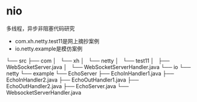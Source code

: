 # nio
多线程，异步非阻塞代码研究

* com.xh.netty.test11是网上摘抄案例
* io.netty.example是模仿案例

└── src
    ├── com
    │   └── xh
    │       └── netty
    │           └── test11
    │               ├── WebSocketServer.java
    │               └── WebSocketServerHandler.java
    └── io
        └── netty
            └── example
                └── EchoServer
                    ├── EchoInHandler1.java
                    ├── EchoInHandler2.java
                    ├── EchoOutHandler1.java
                    ├── EchoOutHandler2.java
                    ├── EchoServer.java
                    └── WebsocketServerHandler.java


